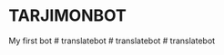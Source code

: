 # TARJIMONBOT
My first bot
#   t r a n s l a t e b o t  
 #   t r a n s l a t e b o t  
 #   t r a n s l a t e b o t  
 